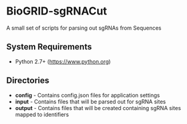 # BioGRID-sgRNACut
A small set of scripts for parsing out sgRNAs from Sequences

## System Requirements
+ Python 2.7+ (https://www.python.org)

## Directories
+ **config** - Contains config.json files for application settings
+ **input** - Contains files that will be parsed out for sgRNA sites
+ **output** - Contains files that will be created containing sgRNA sites mapped to identifiers
